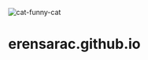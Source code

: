 ![cat-funny-cat](https://user-images.githubusercontent.com/86172445/130126868-a2532a28-b210-415f-a561-2be9b5125436.gif)
# erensarac.github.io
